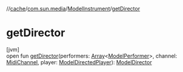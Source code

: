 //[cache](../../../index.md)/[com.sun.media](../index.md)/[ModelInstrument](index.md)/[getDirector](get-director.md)

# getDirector

[jvm]\
open fun [getDirector](get-director.md)(performers: [Array](https://kotlinlang.org/api/latest/jvm/stdlib/kotlin/-array/index.html)&lt;[ModelPerformer](../-model-performer/index.md)&gt;, channel: [MidiChannel](https://docs.oracle.com/javase/8/docs/api/javax/sound/midi/MidiChannel.html), player: [ModelDirectedPlayer](../-model-directed-player/index.md)): [ModelDirector](../-model-director/index.md)
